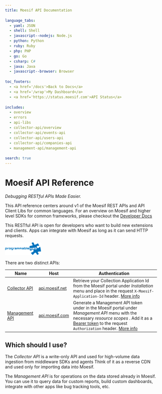 ```yaml
---
title: Moesif API Documentation

language_tabs:
  - yaml: JSON
  - shell: Shell
  - javascript--nodejs: Node.js
  - python: Python
  - ruby: Ruby
  - php: PHP
  - go: Go
  - csharp: C#
  - java: Java
  - javascript--browser: Browser

toc_footers:
  - <a href='/docs'>Back to Docs</a>
  - <a href='/wrap'>My Dashboard</a>
  - <a href='https://status.moesif.com'>API Status</a>

includes:
  - overview
  - errors
  - api-libs
  - collector-api/overview
  - collector-api/events-api
  - collector-api/users-api
  - collector-api/companies-api
  - management-api/management-api

search: true
---
```


# Moesif API Reference

*Debugging RESTful APIs Made Easier.*

This API reference centers around v1 of the Moesif REST APIs and API Client Libs for common languages.
For an overview on Moesif and higher level SDKs for common frameworks, please checkout the [Developer Docs](/docs)

This RESTful API is open for developers who want to build new extensions and clients. Apps can integrate with Moesif as long as it can send HTTP requests.

[![Moesif on Programmable Web](images/programmable-web.png)](http://www.programmableweb.com/api/moesif)

There are two distinct APIs:

|Name|Host|Authentication|
|----|----|--------------|
|[Collector API](#collector-api)|[api.moesif.net](https://api.moesif.net)|Retrieve your Collection Application Id from the Moesif portal under _Installation_ menu and place in the request `X-Moesif-Application-Id` header. [More info](#collector-api)|
|[Management API](#Management-API)|[api.moesif.com](https://api.moesif.com)|Generate a Management API token under in the Moesif portal under _Management API_ menu with the necessary _resource scopes_ . Add it as a [Bearer token](https://swagger.io/docs/specification/authentication/bearer-authentication/) to the request `Authorization` header. [More info](#Management-API)|

## Which should I use?

The _Collector API_ is a write-only API and used for high-volume data ingestion from middleware SDKs and agents
Think of it as a reverse CDN and used only for importing data into Moesif.

The _Management API_ is for operations on the data stored already in Moesif. You can use it to query data for custom reports,
build custom dashboards, integrate with other apps like bug tracking tools, etc.
